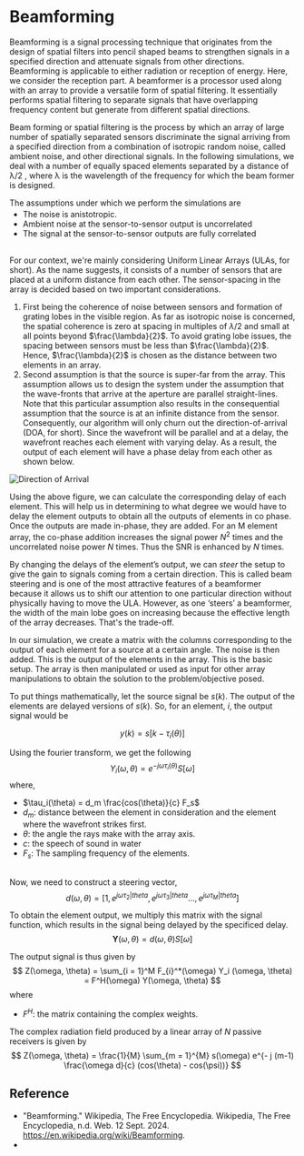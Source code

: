 # Beamforming

Beamforming is a signal processing technique that originates from the design of spatial filters into pencil shaped beams to strengthen signals in a specified direction and attenuate signals from other directions. Beamforming is applicable to either radiation or reception of energy. Here, we consider the reception part. A beamformer is a processor used along with an array to provide a versatile form of spatial filtering. It essentially performs spatial filtering to separate signals that have overlapping frequency content but generate from different spatial directions.


Beam forming or spatial filtering is the process by which an array of large number of spatially separated sensors discriminate the signal arriving from a specified direction from a combination of isotropic random noise, called ambient noise, and other directional signals. In the following simulations, we deal with a number of equally spaced elements separated by a distance of λ/2 , where λ is the wavelength of the frequency for which the beam former is designed.

The assumptions under which we perform the simulations are 
<div style="margin-top: -3mm;"></div>

- The noise is anistotropic. 
- Ambient noise at the sensor-to-sensor output is uncorrelated
- The signal at the sensor-to-sensor outputs are fully correlated

<div style="margin-top: 8mm;"></div>

For our context, we're mainly considering Uniform Linear Arrays (ULAs, for short). As the name suggests, it consists of a number of sensors that are placed at a uniform distance from each other. The sensor-spacing in the array is decided based on two important considerations. 
1. First being the coherence of noise between sensors and formation of grating lobes in the visible region. As far as isotropic noise is concerned, the spatial coherence is zero at spacing in multiples of $\lambda/2$ and small at all points beyond $\frac{\lambda}{2}$. To avoid grating lobe issues, the spacing between sensors must be less than $\frac{\lambda}{2}$. Hence, $\frac{\lambda}{2}$ is chosen as the distance between two elements in an array. 
2. Second assumption is that the source is super-far from the array. This assumption allows us to design the system under the assumption that the wave-fronts that arrive at the aperture are parallel straight-lines. Note that this particular assumption also results in the consequential assumption that the source is at an infinite distance from the sensor. Consequently, our algorithm will only churn out the direction-of-arrival (DOA, for short). Since the wavefront will be parallel and at a delay, the wavefront reaches each element with varying delay. As a result, the output of each element will have a phase delay from each other as shown below. 

![Direction of Arrival](../Figures/Beamforming_Arrival.png)

Using the above figure, we can calculate the corresponding delay of each element. This will help us in determining to what degree we would have to delay the element outputs to obtain all the outputs of elements in co phase. Once the outputs are made in-phase, they are added. For an M element array, the co-phase addition increases the signal power $N^2$ times and the
uncorrelated noise power $N$ times. Thus the SNR is enhanced by $N$ times.

By changing the delays of the element’s output, we can *steer* the setup to give the gain
to signals coming from a certain direction. This is called beam steering and is one of the most
attractive features of a beamformer because it allows us to shift our attention to one particular direction without physically having to move the ULA. However, as one ‘steers’ a beamformer, the width of the
main lobe goes on increasing because the effective length of the array decreases. That's the trade-off. 

In our simulation, we create a matrix with the columns corresponding to the output of each element for a source at a certain angle. The noise is then added. This is the output of the elements in the array. This is the basic setup. The array is then manipulated or used as input for other array manipulations to obtain the solution to the problem/objective posed.

To put things mathematically, let the source signal be $s(k)$. The output of the elements are delayed versions of $s(k)$.
So, for an element, *i*, the output signal would be 

$$
y(k) = s[k - \tau_i(\theta)]
$$

Using the fourier transform, we get the following 
$$
Y_i(\omega, \theta) = e^{-j \omega \tau_i(\theta)} S[\omega]
$$
where,
- $\tau_i(\theta) = d_m \frac{cos(\theta)}{c} F_s$
- $d_m$: distance between the element in consideration and the element where the wavefront strikes first. 
- $\theta$: the angle the rays make with the array axis. 
- $c$: the speech of sound in water
- $F_s$: The sampling frequency of the elements. 


<div style="margin-top: 8mm;"></div>

Now, we need to construct a steering vector, 
$$
d(\omega, \theta) = [1, e^{j\omega \tau_2 |theta}, e^{j\omega \tau_3 |theta} ... , e^{j\omega \tau_M |theta}]
$$

To obtain the element output, we multiply this matrix with the signal function, which results in the signal being delayed by the specificed delay. 
$$
\mathbf{Y}(\omega, \theta) = d(\omega, \theta) S[\omega]
$$

The output signal is thus given by
$$
Z(\omega, \theta) = \sum_{i = 1}^M F_{i}^*(\omega) Y_i (\omega, \theta) = F^H(\omega) Y(\omega, \theta)
$$
where 
- $F^H$: the matrix containing the complex weights. 


The complex radiation field produced by a linear array of $N$ passive receivers is given by
$$
Z(\omega, \theta) =  \frac{1}{M} \sum_{m = 1}^{M} s(\omega) e^{- j (m-1) \frac{\omega d}{c} (cos(\theta) - cos(\psi))}
$$



## Reference
- "Beamforming." Wikipedia, The Free Encyclopedia. Wikipedia, The Free Encyclopedia, n.d. Web. 12 Sept. 2024. <https://en.wikipedia.org/wiki/Beamforming>.
- 


